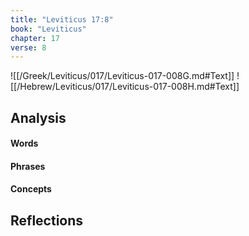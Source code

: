 ```yaml
---
title: "Leviticus 17:8"
book: "Leviticus"
chapter: 17
verse: 8
---
```

![[/Greek/Leviticus/017/Leviticus-017-008G.md#Text]]
![[/Hebrew/Leviticus/017/Leviticus-017-008H.md#Text]]

## Analysis

#### Words

#### Phrases

#### Concepts

## Reflections
